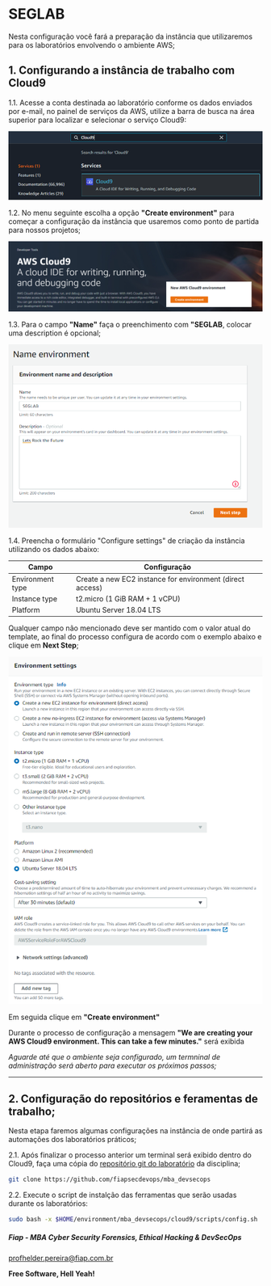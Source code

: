 # SEGLAB

Nesta configuração você fará a preparação da instância que utilizaremos para os laboratórios envolvendo o ambiente AWS;
## 1. Configurando a instância de trabalho com Cloud9

1.1. Acesse a conta destinada ao laboratório conforme os dados enviados por e-mail, no painel de serviços da AWS, utilize a barra de busca na área superior para localizar e selecionar o serviço Cloud9:

![CLOUD9_00](images/CLOUD9_00.png)

1.2. No menu seguinte escolha a opção **"Create environment"** para começar a configuração da instância que usaremos como ponto de partida para nossos projetos;

![CLOUD9_01](images/CLOUD9_01.png)

1.3. Para o campo **"Name"** faça o preenchimento com **"SEGLAB**, colocar uma description é opcional;

![CLOUD9_02](images/CLOUD9_02.png)

1.4. Preencha o formulário "Configure settings" de criação da instância utilizando os dados abaixo:

| Campo            | Configuração                                                |
|------------------|-------------------------------------------------------------|
| Environment type | Create a new EC2 instance for environment (direct access)   |
| Instance type    | t2.micro (1 GiB RAM + 1 vCPU)  |
| Platform         | Ubuntu Server 18.04 LTS        |

Qualquer campo não mencionado deve ser mantido com o valor atual do template, ao final do processo configura de acordo com o exemplo abaixo e clique em **Next Step**;

![CLOUD9_03](images/CLOUD9_03.png)

Em seguida clique em **"Create environment"**

Durante o processo de configuração a mensagem **"We are creating your AWS Cloud9 environment. This can take a few minutes."** será exibida

*Aguarde até que o ambiente seja configurado, um termninal de administração será aberto para executar os próximos passos;*

---

## 2. Configuração do repositórios e feramentas de trabalho;

Nesta etapa faremos algumas configurações na instância de onde partirá as automações dos laboratórios práticos;

2.1. Após finalizar o processo anterior um terminal será exibido dentro do Cloud9, faça uma cópia do [repositório git do laboratório](https://github.com/fiapsecdevops/mba_devsecops) da disciplina;

```sh
git clone https://github.com/fiapsecdevops/mba_devsecops
```

2.2. Execute o script de instalção das ferramentas que serão usadas durante os laboratórios:

```sh
sudo bash -x $HOME/environment/mba_devsecops/cloud9/scripts/config.sh
```

##### Fiap - MBA Cyber Security Forensics, Ethical Hacking & DevSecOps
profhelder.pereira@fiap.com.br

**Free Software, Hell Yeah!**